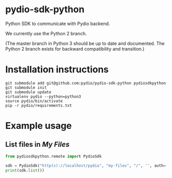 pydio-sdk-python
================

Python SDK to communicate with Pydio backend. 

We currently use the Python 2 branch.

(The master branch in Python 3 should be up to date and documented. The Python 2 branch exists for backward compatibility and transition.)

Installation instructions
=========================

    git submodule add git@github.com:pydio/pydio-sdk-python pydiosdkpython
    git submodule init
    git submodule update
    virtualenv pydio --python=python3
    source pydio/bin/activate
    pip -r pydio/requirements.txt

Example usage
=============
## List files in *My Files*

```python
from pydiosdkpython.remote import PydioSdk

sdk = PydioSdk("http(s)://localhost/pydio", "my-files", "/", '', auth=('user', 'password'))
print(sdk.list())
```
